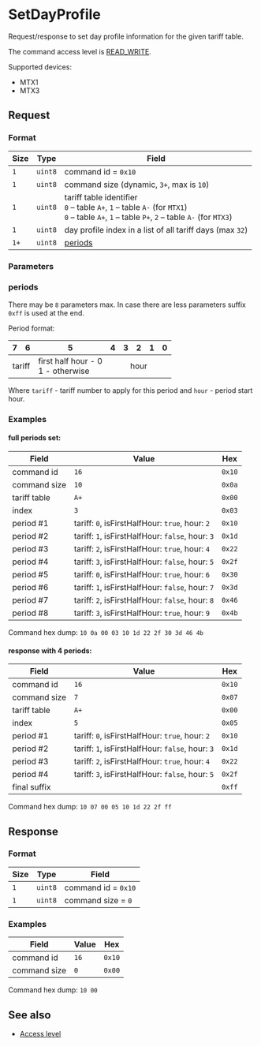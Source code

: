 # SetDayProfile

Request/response to set day profile information for the given tariff table.

The command access level is [READ_WRITE](../basics.md#command-access-level).

Supported devices:
- MTX1
- MTX3


## Request

### Format

| Size | Type    | Field                                                                                                                                                |
| ---- | ------- | ---------------------------------------------------------------------------------------------------------------------------------------------------- |
| `1`  | `uint8` | command id = `0x10`                                                                                                                                  |
| `1`  | `uint8` | command size (dynamic, `3+`, max is `10`)                                                                                                            |
| `1`  | `uint8` | tariff table identifier <br/> `0` – table `A+`, `1` – table `A-` (for `MTX1`)</br> `0` – table `A+`, `1` – table `P+`, `2` – table `A-` (for `MTX3`) |
| `1`  | `uint8` | day profile index in a list of all tariff days (max `32`)                                                                                            |
| `1+` | `uint8` | [periods](#periods)                                                                                                                                  |

### Parameters

### periods

There may be `8` parameters max.
In case there are less parameters suffix `0xff` is used at the end.

Period format:

<table>
    <thead>
        <tr>
            <th>7</th>
            <th>6</th>
            <th>5</th>
            <th>4</th>
            <th>3</th>
            <th>2</th>
            <th>1</th>
            <th>0</th>
        </tr>
    </thead>
    <tbody>
        <tr>
            <td colspan="2" align="center">tariff</td>
            <td>first half hour - 0 <br/> 1 - otherwise</td>
            <td colspan="5" align="center">hour</td>
        </tr>
    </tbody>
</table>

Where `tariff` - tariff number to apply for this period and `hour` - period start hour.

### Examples

#### full periods set:

| Field        | Value                                            | Hex    |
| ------------ | ------------------------------------------------ | ------ |
| command id   | `16`                                             | `0x10` |
| command size | `10`                                             | `0x0a` |
| tariff table | `A+`                                             | `0x00` |
| index        | `3`                                              | `0x03` |
| period #1    | tariff: `0`, isFirstHalfHour: `true`, hour: `2`  | `0x10` |
| period #2    | tariff: `1`, isFirstHalfHour: `false`, hour: `3` | `0x1d` |
| period #3    | tariff: `2`, isFirstHalfHour: `true`, hour: `4`  | `0x22` |
| period #4    | tariff: `3`, isFirstHalfHour: `false`, hour: `5` | `0x2f` |
| period #5    | tariff: `0`, isFirstHalfHour: `true`, hour: `6`  | `0x30` |
| period #6    | tariff: `1`, isFirstHalfHour: `false`, hour: `7` | `0x3d` |
| period #7    | tariff: `2`, isFirstHalfHour: `false`, hour: `8` | `0x46` |
| period #8    | tariff: `3`, isFirstHalfHour: `true`, hour: `9`  | `0x4b` |

Command hex dump: `10 0a 00 03 10 1d 22 2f 30 3d 46 4b`

#### response with 4 periods:

| Field        | Value                                            | Hex    |
| ------------ | ------------------------------------------------ | ------ |
| command id   | `16`                                             | `0x10` |
| command size | `7`                                              | `0x07` |
| tariff table | `A+`                                             | `0x00` |
| index        | `5`                                              | `0x05` |
| period #1    | tariff: `0`, isFirstHalfHour: `true`, hour: `2`  | `0x10` |
| period #2    | tariff: `1`, isFirstHalfHour: `false`, hour: `3` | `0x1d` |
| period #3    | tariff: `2`, isFirstHalfHour: `true`, hour: `4`  | `0x22` |
| period #4    | tariff: `3`, isFirstHalfHour: `false`, hour: `5` | `0x2f` |
| final suffix |                                                  | `0xff` |

Command hex dump: `10 07 00 05 10 1d 22 2f ff`


## Response

### Format

| Size | Type    | Field               |
| ---- | ------- | ------------------- |
| `1`  | `uint8` | command id = `0x10` |
| `1`  | `uint8` | command size = `0`  |

### Examples

| Field        | Value | Hex    |
| ------------ | ----- | ------ |
| command id   | `16`  | `0x10` |
| command size | `0`   | `0x00` |

Command hex dump: `10 00`


## See also

* [Access level](../basics.md#command-access-level)
